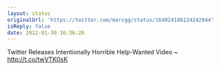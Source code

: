```yaml
---
layout: status
originalUrl: 'https://twitter.com/marcgg/status/164024186124242944'
isReply: false
date: 2012-01-30 16:36:28
---
```


Twitter Releases Intentionally Horrible Help-Wanted Video ~ http://t.co/twVTK0sK
